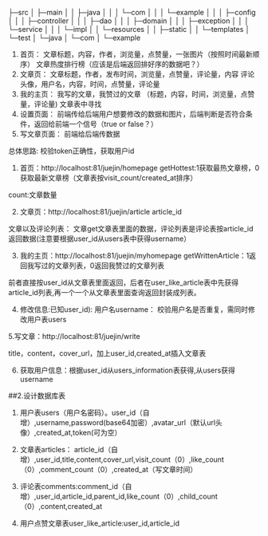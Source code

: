 ├─src
│  ├─main
│  │  ├─java
│  │  │  └─com
│  │  │      └─example
│  │  │          ├─config
│  │  │          ├─controller
│  │  │          ├─dao
│  │  │          ├─domain
│  │  │          ├─exception
│  │  │          └─service
│  │  │              └─impl
│  │  └─resources
│  │      ├─static
│  │      └─templates
│  └─test
│      └─java
│          └─com
│              └─example






1. 首页：
文章标题，内容，作者，浏览量，点赞量，一张图片（按照时间最新顺序）
文章热度排行榜（应该是后端返回排好序的数据吧？）
2. 文章页：
文章标题，作者，发布时间，浏览量，点赞量，评论量，内容
评论头像，用户名，内容，时间，点赞量，评论量
3. 我的主页：
我写的文章，我赞过的文章 （标题，内容，时间，浏览量，点赞量，评论量)
文章表中寻找
4. 设置页面：
前端传给后端用户想要修改的数据和图片，后端判断是否符合条件，返回给前端一个信号（true or false？）
5. 写文章页面：
前端给后端传数据



总体思路:
校验token正确性，获取用户id

1. 首页：http://localhost:81/juejin/homepage
getHottest:1获取最热文章榜，0获取最新文章榜（文章表按visit_count/created_at排序）

count:文章数量

2. 文章页：http://localhost:81/juejin/article
article_id

文章以及评论列表：
文章get文章表里面的数据，评论列表是评论表按article_id返回数据(注意要根据user_id从users表中获得username）

3. 我的主页：http://localhost:81/juejin/myhomepage
getWrittenArticle：1返回我写过的文章列表，0返回我赞过的文章列表

前者直接按user_id从文章表里面返回，后者在user_like_article表中先获得article_id列表,再一个一个从文章表里面查询返回封装成列表。

4. 修改信息:已知user_id):
用户名username：
校验用户名是否重复，需同时修改用户表users


5.写文章：http://localhost:81/juejin/write


title，content，cover_url，加上user_id,created_at插入文章表

6. 获取用户信息：根据user_id从users_information表获得,从users获得username



##2.设计数据库表
1. 用户表users（用户名密码）。user_id（自增）,username,password(base64加密）,avatar_url（默认url头像）,created_at,token(可为空）

2. 文章表articles：
article_id（自增）,user_id,title,content,cover_url,visit_count（0）,like_count（0）,comment_count（0）,created_at（写文章时间）

3. 评论表comments:comment_id（自增）,user_id,article_id,parent_id,like_count（0）,child_count（0）,content,created_at
4. 用户点赞文章表user_like_article:user_id,article_id